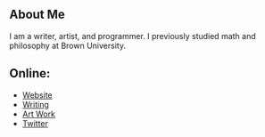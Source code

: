 ## About Me 
I am a writer, artist, and programmer. I previously studied math and philosophy at Brown University. 


## Online:
- <a href="https://limjungyoon.com/">Website</a>
- <a href="https://jungyoonlim.substack.com/">Writing</a>
- <a href="https://limjungyoon.com/art.html">Art Work</a>
- <a href="https://twitter.com/jungyoonlim">Twitter</a>
